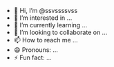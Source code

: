 - 👋 Hi, I’m @ssvssssvss
- 👀 I’m interested in ...
- 🌱 I’m currently learning ...
- 💞️ I’m looking to collaborate on ...
- 📫 How to reach me ...
- 😄 Pronouns: ...
- ⚡ Fun fact: ...

<!---
ssvssssvss/ssvssssvss is a ✨ special ✨ repository because its `README.md` (this file) appears on your GitHub profile.
You can click the Preview link to take a look at your changes.
--->
